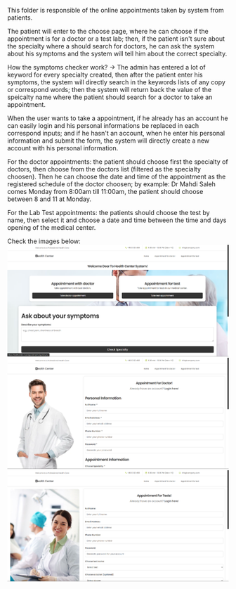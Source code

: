 This folder is responsible of the online appointments taken by system from patients.

The patient will enter to the choose page, where he can choose if the appointment is for a doctor or a test lab; then, if the patient isn't sure about the specialty where a should search for doctors, he can ask the system about his symptoms and the system will tell him about the correct specialty.

How the symptoms checker work? 
-> The admin has entered a lot of keyword for every specialty created, then after the patient enter his symptoms, the system will directly search in the keywords lists of any copy or correspond words; then the system will return back the value of the speicalty name where the patient should search for a doctor to take an appointment.

When the user wants to take a appointment, if he already has an account he can easily login and his personal informations be replaced in each correspond inputs; and if he hasn't an account, when he enter his personal information and submit the form, the system will directly create a new account with his personal information.

For the doctor appointments: the patient should choose first the specialty of doctors, then choose from the doctors list (filtered as the specialty choosen). Then he can choose the date and time of the appointment as the registered schedule of the doctor choosen; by example: Dr Mahdi Saleh comes Monday from 8:00am till 11:00am, the patient should choose between 8 and 11 at Monday. 

For the Lab Test appointments: the patients should choose the test by name, then select it and choose a date and time between the time and days opening of the medical center.

Check the images below:
![Website Preview](app.png)
![Website Preview](appdoctor.png)
![Website Preview](apptest.png)
